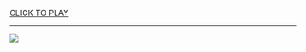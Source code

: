 
<a href="https://premium76.site?title=tanks_game_unblocked&ref=13M">CLICK TO PLAY</a></h3>
<hr>

<a href="https://premium76.site?title=tanks_game_unblocked&ref=13M"><img src="https://clearcache.store/games.png"></a>


